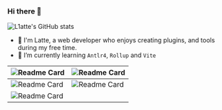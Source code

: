 ### Hi there 👋

![L1atte's GitHub stats](https://github-readme-stats.vercel.app/api?username=L1atte&show_icons=true&theme=transparent)



- 🔭 I'm Latte, a web developer who enjoys creating plugins, and tools during my free time.
- 🌱 I’m currently learning `Antlr4`, `Rollup` and `Vite`



| ![Readme Card](https://github-readme-stats.vercel.app/api/pin/?username=L1atte&repo=unplugin-tiny-image&show_owner=true&theme=transparent&layout=compact) | ![Readme Card](https://github-readme-stats.vercel.app/api/pin/?username=L1atte&repo=ts-debounce-throttle&show_owner=true&theme=transparent&layout=compact) |
| ------------------------------------------------------------ | ------------------------------------------------------------ |
| ![Readme Card](https://github-readme-stats.vercel.app/api/pin/?username=L1atte&repo=algorithm&show_owner=true&theme=transparent&layout=compact) | ![Readme Card](https://github-readme-stats.vercel.app/api/pin/?username=L1atte&repo=algorithm&show_owner=true&theme=transparent&layout=compact) |
| ![Readme Card](https://github-readme-stats.vercel.app/api/pin/?username=L1atte&repo=my-blog&show_owner=true&theme=transparent&layout=compact) |                                                              |

<!--

![Readme Card](https://github-readme-stats.vercel.app/api/pin/?username=L1atte&repo=unplugin-tiny-image&show_owner=true&theme=transparent&layout=compact)

![Readme Card](https://github-readme-stats.vercel.app/api/pin/?username=L1atte&repo=ts-debounce-throttle&show_owner=true&theme=transparent&layout=compact)

![Readme Card](https://github-readme-stats.vercel.app/api/pin/?username=L1atte&repo=algorithm&show_owner=true&theme=transparent&layout=compact)

![Readme Card](https://github-readme-stats.vercel.app/api/pin/?username=L1atte&repo=emitter&show_owner=true&theme=transparent&layout=compact)

![Readme Card](https://github-readme-stats.vercel.app/api/pin/?username=L1atte&repo=my-blog&show_owner=true&theme=transparent&layout=compact)

-->



<!--
**L1atte/L1atte** is a ✨ _special_ ✨ repository because its `README.md` (this file) appears on your GitHub profile.

Here are some ideas to get you started:

- 🔭 I’m currently working on ...
- 🌱 I’m currently learning ...
- 👯 I’m looking to collaborate on ...
- 🤔 I’m looking for help with ...
- 💬 Ask me about ...
- 📫 How to reach me: ...
- 😄 Pronouns: ...
- ⚡ Fun fact: ...
  -->
